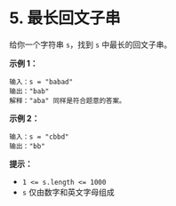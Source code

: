 # 5. 最长回文子串

给你一个字符串 `s`，找到 `s` 中最长的回文子串。

**示例 1：**

```()
输入：s = "babad"
输出："bab"
解释："aba" 同样是符合题意的答案。
```

**示例 2：**

```()
输入：s = "cbbd"
输出："bb"
```

**提示：**

- `1 <= s.length <= 1000`
- `s` 仅由数字和英文字母组成
